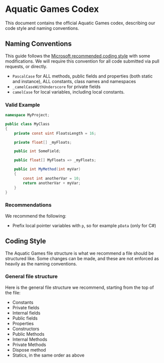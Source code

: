 # Aquatic Games Codex
This document contains the official Aquatic Games codex, describing our code style and naming conventions.

## Naming Conventions
This guide follows the [Microsoft recommended coding style](https://learn.microsoft.com/en-us/dotnet/csharp/fundamentals/coding-style/identifier-names) with some modifications. We will require this convention for all code submitted via pull requests, or directly.

- `PascalCase` for ALL methods, public fields and properties (both static and instance), ALL constants, class names and namespaces
- `_camelCaseWithUnderscore` for private fields
- `camelCase` for local variables, including local constants.

### Valid Example
```cs
namespace MyProject;

public class MyClass
{
    private const uint FloatsLength = 16;

    private float[] _myFloats;

    public int SomeField;

    public float[] MyFloats => _myFloats;

    public int MyMethod(int myVar)
    {
        const int anotherVar = 10;
        return anotherVar + myVar;
    }
}
```

### Recommendations
We recommend the following:
- Prefix local pointer variables with `p`, so for example `pData` (only for C#)

## Coding Style
The Aquatic Games file structure is what we recommend a file should be structured like. Some changes can be made, and these are not enforced as heavily as the naming conventions.

### General file structure
Here is the general file structure we recommend, starting from the top of the file:
- Constants
- Private fields
- Internal fields
- Public fields
- Properties
- Constructors
- Public Methods
- Internal Methods
- Private Methods
- Dispose method
- Statics, in the same order as above